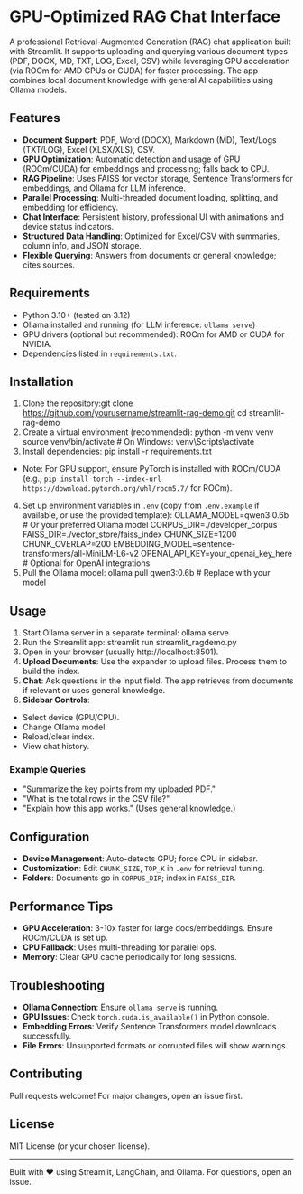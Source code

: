 # GPU-Optimized RAG Chat Interface

A professional Retrieval-Augmented Generation (RAG) chat application built with Streamlit. It supports uploading and querying various document types (PDF, DOCX, MD, TXT, LOG, Excel, CSV) while leveraging GPU acceleration (via ROCm for AMD GPUs or CUDA) for faster processing. The app combines local document knowledge with general AI capabilities using Ollama models.

## Features
- **Document Support**: PDF, Word (DOCX), Markdown (MD), Text/Logs (TXT/LOG), Excel (XLSX/XLS), CSV.
- **GPU Optimization**: Automatic detection and usage of GPU (ROCm/CUDA) for embeddings and processing; falls back to CPU.
- **RAG Pipeline**: Uses FAISS for vector storage, Sentence Transformers for embeddings, and Ollama for LLM inference.
- **Parallel Processing**: Multi-threaded document loading, splitting, and embedding for efficiency.
- **Chat Interface**: Persistent history, professional UI with animations and device status indicators.
- **Structured Data Handling**: Optimized for Excel/CSV with summaries, column info, and JSON storage.
- **Flexible Querying**: Answers from documents or general knowledge; cites sources.

## Requirements
- Python 3.10+ (tested on 3.12)
- Ollama installed and running (for LLM inference: `ollama serve`)
- GPU drivers (optional but recommended): ROCm for AMD or CUDA for NVIDIA.
- Dependencies listed in `requirements.txt`.

## Installation
1. Clone the repository:git clone https://github.com/yourusername/streamlit-rag-demo.git
cd streamlit-rag-demo
2. Create a virtual environment (recommended):
python -m venv venv
source venv/bin/activate  # On Windows: venv\Scripts\activate
3. Install dependencies:
pip install -r requirements.txt
- Note: For GPU support, ensure PyTorch is installed with ROCm/CUDA (e.g., `pip install torch --index-url https://download.pytorch.org/whl/rocm5.7/` for ROCm).
4. Set up environment variables in `.env` (copy from `.env.example` if available, or use the provided template):
OLLAMA_MODEL=qwen3:0.6b  # Or your preferred Ollama model
CORPUS_DIR=./developer_corpus
FAISS_DIR=./vector_store/faiss_index
CHUNK_SIZE=1200
CHUNK_OVERLAP=200
EMBEDDING_MODEL=sentence-transformers/all-MiniLM-L6-v2
OPENAI_API_KEY=your_openai_key_here  # Optional for OpenAI integrations
5. Pull the Ollama model:
ollama pull qwen3:0.6b  # Replace with your model
## Usage
1. Start Ollama server in a separate terminal:
ollama serve
2. Run the Streamlit app:
streamlit run streamlit_ragdemo.py
3. Open in your browser (usually http://localhost:8501).
4. **Upload Documents**: Use the expander to upload files. Process them to build the index.
5. **Chat**: Ask questions in the input field. The app retrieves from documents if relevant or uses general knowledge.
6. **Sidebar Controls**:
- Select device (GPU/CPU).
- Change Ollama model.
- Reload/clear index.
- View chat history.
### Example Queries
- "Summarize the key points from my uploaded PDF."
- "What is the total rows in the CSV file?"
- "Explain how this app works." (Uses general knowledge.)

## Configuration
- **Device Management**: Auto-detects GPU; force CPU in sidebar.
- **Customization**: Edit `CHUNK_SIZE`, `TOP_K` in `.env` for retrieval tuning.
- **Folders**: Documents go in `CORPUS_DIR`; index in `FAISS_DIR`.

## Performance Tips
- **GPU Acceleration**: 3-10x faster for large docs/embeddings. Ensure ROCm/CUDA is set up.
- **CPU Fallback**: Uses multi-threading for parallel ops.
- **Memory**: Clear GPU cache periodically for long sessions.

## Troubleshooting
- **Ollama Connection**: Ensure `ollama serve` is running.
- **GPU Issues**: Check `torch.cuda.is_available()` in Python console.
- **Embedding Errors**: Verify Sentence Transformers model downloads successfully.
- **File Errors**: Unsupported formats or corrupted files will show warnings.

## Contributing
Pull requests welcome! For major changes, open an issue first.

## License
MIT License (or your chosen license).

---
Built with ❤️ using Streamlit, LangChain, and Ollama. For questions, open an issue.
